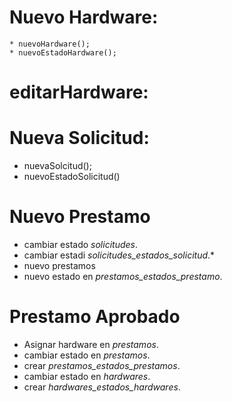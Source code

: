 # Nuevo Hardware: 
    * nuevoHardware();
    * nuevoEstadoHardware();

# editarHardware:    


# Nueva Solicitud:
 * nuevaSolcitud();
 * nuevoEstadoSolicitud()



# Nuevo Prestamo
* cambiar estado *solicitudes*.
* cambiar estadi *solicitudes_estados_solicitud*.* 
* nuevo prestamos
* nuevo estado en *prestamos_estados_prestamo*.

# Prestamo Aprobado
* Asignar hardware en *prestamos*.
* cambiar estado en *prestamos*.
* crear *prestamos_estados_prestamos*.
* cambiar estado en *hardwares*.
* crear *hardwares_estados_hardwares*.